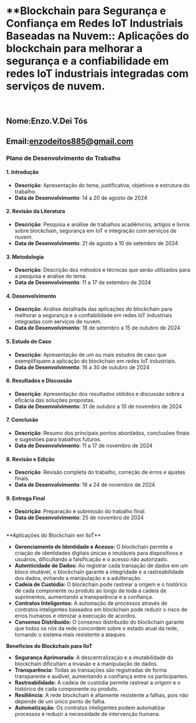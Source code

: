 # **Blockchain para Segurança e Confiança em Redes IoT Industriais Baseadas na Nuvem:: Aplicações do blockchain para melhorar a segurança e a confiabilidade em redes IoT industriais integradas com serviços de nuvem.

<br>

## Nome:Enzo.V.Dei Tós
## Email:enzodeitos885@gmail.com



### Plano de Desenvolvimento do Trabalho

#### 1. **Introdução**
   - **Descrição**: Apresentação do tema, justificativa, objetivos e estrutura do trabalho.
   - **Data de Desenvolvimento**: 14 a 20 de agosto de 2024

#### 2. **Revisão da Literatura**
   - **Descrição**: Pesquisa e análise de trabalhos acadêmicos, artigos e livros sobre blockchain, segurança em IoT e integração com serviços de nuvem.
   - **Data de Desenvolvimento**: 21 de agosto a 10 de setembro de 2024

#### 3. **Metodologia**
   - **Descrição**: Descrição dos métodos e técnicas que serão utilizados para a pesquisa e análise do tema.
   - **Data de Desenvolvimento**: 11 a 17 de setembro de 2024

#### 4. **Desenvolvimento**
   - **Descrição**: Análise detalhada das aplicações do blockchain para melhorar a segurança e a confiabilidade em redes IoT industriais integradas com serviços de nuvem.
   - **Data de Desenvolvimento**: 18 de setembro a 15 de outubro de 2024

#### 5. **Estudo de Caso**
   - **Descrição**: Apresentação de um ou mais estudos de caso que exemplifiquem a aplicação do blockchain em redes IoT industriais.
   - **Data de Desenvolvimento**: 16 a 30 de outubro de 2024

#### 6. **Resultados e Discussão**
   - **Descrição**: Apresentação dos resultados obtidos e discussão sobre a eficácia das soluções propostas.
   - **Data de Desenvolvimento**: 31 de outubro a 10 de novembro de 2024

#### 7. **Conclusão**
   - **Descrição**: Resumo dos principais pontos abordados, conclusões finais e sugestões para trabalhos futuros.
   - **Data de Desenvolvimento**: 11 a 17 de novembro de 2024

#### 8. **Revisão e Edição**
   - **Descrição**: Revisão completa do trabalho, correção de erros e ajustes finais.
   - **Data de Desenvolvimento**: 18 a 24 de novembro de 2024

#### 9. **Entrega Final**
   - **Descrição**: Preparação e submissão do trabalho final.
   - **Data de Desenvolvimento**: 25 de novembro de 2024
<br>
**Aplicações do Blockchain em IIoT**

* **Gerenciamento de Identidade e Acesso:** O blockchain permite a criação de identidades digitais únicas e imutáveis para dispositivos e usuários, dificultando a falsificação e o acesso não autorizado.
* **Autenticidade de Dados:** Ao registrar cada transação de dados em um bloco imutável, o blockchain garante a integridade e a rastreabilidade dos dados, evitando a manipulação e a adulteração.
* **Cadeia de Custódia:** O blockchain pode rastrear a origem e o histórico de cada componente ou produto ao longo de toda a cadeia de suprimentos, aumentando a transparência e a confiança.
* **Contratos Inteligentes:** A automação de processos através de contratos inteligentes baseados em blockchain pode reduzir o risco de erros humanos e otimizar a execução de acordos.
* **Consenso Distribuído:** O consenso distribuído do blockchain garante que todos os nós da rede concordem sobre o estado atual da rede, tornando o sistema mais resistente a ataques.

**Benefícios do Blockchain para IIoT**

* **Segurança Aprimorada:** A descentralização e a imutabilidade do blockchain dificultam a invasão e a manipulação de dados.
* **Transparência:** Todas as transações são registradas de forma transparente e audível, aumentando a confiança entre os participantes.
* **Rastreabilidade:** A cadeia de custódia permite rastrear a origem e o histórico de cada componente ou produto.
* **Resiliência:** A rede blockchain é altamente resistente a falhas, pois não depende de um único ponto de falha.
* **Automatização:** Os contratos inteligentes podem automatizar processos e reduzir a necessidade de intervenção humana.



